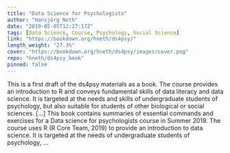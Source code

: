 ```yaml
---
title: "Data Science for Psychologists"
author: "Hansjörg Neth"
date: "2019-05-05T12:27:17Z"
tags: [Data Science, Course, Psychology, Social Science]
link: "https://bookdown.org/hneth/ds4psy/"
length_weight: "27.3%"
cover: "https://bookdown.org/hneth/ds4psy/images/cover.png"
repo: "hneth/ds4psy_book"
pinned: false
---
```


This is a first draft of the ds4psy materials as a book. The course provides an introduction to R and conveys fundamental skills of data literacy and data science. It is targeted at the needs and skills of undergraduate students of psychology, but also suitable for students of other biological or social sciences. [...] This book contains summaries of essential commands and exercises for a Data science for psychologists course in Summer 2019. The course uses R (R Core Team, 2019) to provide an introduction to data science. It is targeted at the needs of undergraduate students of psychology, ...
